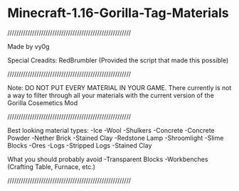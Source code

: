 # Minecraft-1.16-Gorilla-Tag-Materials

///////////////////////////////////////////////////////

Made by vy0g

Special Creadits: RedBrumbler (Provided the script that made this possible)

///////////////////////////////////////////////////////

Note: DO NOT PUT EVERY MATERIAL IN YOUR GAME. There currently is not a way to
filter through all your materials with the current version of the
Gorilla Cosemetics Mod

///////////////////////////////////////////////////////

Best looking material types:
-Ice
-Wool
-Shulkers
-Concrete
-Concrete Powder
-Nether Brick
-Stained Clay
-Redstone Lamp
-Shroomlight
-Slime Blocks
-Ores
-Logs
-Stripped Logs
-Stained Clay

What you should probably avoid
-Transparent Blocks
-Workbenches (Crafting Table, Furnace, etc.)

///////////////////////////////////////////////////////
